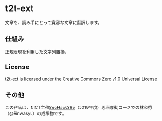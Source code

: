 t2t-ext
===
文章を、読み手にとって寛容な文章に翻訳します。

## 仕組み
正規表現を利用した文字列置換。  

## License
t2t-ext is licensed under the [Creative Commons Zero v1.0 Universal License](https://creativecommons.org/publicdomain/zero/1.0/)  

## その他
この作品は、NICT主催[SecHack365](https://sechack365.nict.go.jp)（2019年度）思索駆動コースでの林和秀（@Rinwasyu）の成果物です。
